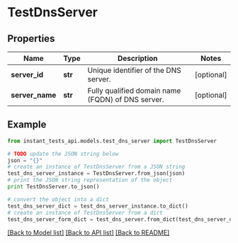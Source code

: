# TestDnsServer


## Properties
Name | Type | Description | Notes
------------ | ------------- | ------------- | -------------
**server_id** | **str** | Unique identifier of the DNS server. | [optional] 
**server_name** | **str** | Fully qualified domain name (FQDN) of DNS server. | [optional] 

## Example

```python
from instant_tests_api.models.test_dns_server import TestDnsServer

# TODO update the JSON string below
json = "{}"
# create an instance of TestDnsServer from a JSON string
test_dns_server_instance = TestDnsServer.from_json(json)
# print the JSON string representation of the object
print TestDnsServer.to_json()

# convert the object into a dict
test_dns_server_dict = test_dns_server_instance.to_dict()
# create an instance of TestDnsServer from a dict
test_dns_server_form_dict = test_dns_server.from_dict(test_dns_server_dict)
```
[[Back to Model list]](../README.md#documentation-for-models) [[Back to API list]](../README.md#documentation-for-api-endpoints) [[Back to README]](../README.md)


